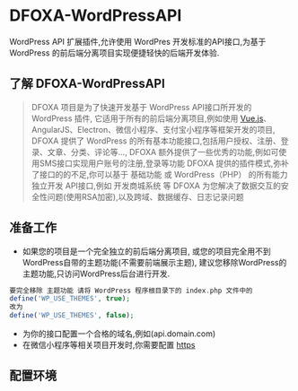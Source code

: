 # DFOXA-WordPressAPI
WordPress API 扩展插件,允许使用 WordPres 开发标准的API接口,为基于 WordPress 的前后端分离项目实现便捷轻快的后端开发体验.

## 了解 DFOXA-WordPressAPI


>DFOXA 项目是为了快速开发基于 WordPress API接口所开发的 WordPress 插件,
>它适用于所有的前后端分离项目,例如使用 [Vue.js](https://vuejs.org)、AngularJS、Electron、微信小程序、支付宝小程序等框架开发的项目,
>DFOXA 提供了 WordPress 的所有基本功能接口,包括用户授权、注册、登录、文章、分类、评论等...,
>DFOXA 额外提供了一些优秀的功能,例如可使用SMS接口实现用户账号的注册,登录等功能
>DFOXA 提供的插件模式,弥补了接口的的不足,你可以基于 基础功能 或 WordPress（PHP） 的所有能力独立开发 API接口,例如 开发商城系统 等
>DFOXA 为您解决了数据交互的安全性问题(使用RSA加密),以及跨域、数据缓存、日志记录问题

## 准备工作
* 如果您的项目是一个完全独立的前后端分离项目,
    或您的项目完全用不到WordPress自带的主题功能(不需要前端展示主题),
    建议您移除WordPress的主题功能,只访问WordPress后台进行开发.
 
 ```php
 要完全移除 主题功能 请将 WordPress 程序根目录下的 index.php 文件中的
 define('WP_USE_THEMES', true);
 改为
 define('WP_USE_THEMES', false);
 ```
* 为你的接口配置一个合格的域名,例如(api.domain.com)
* 在微信小程序等相关项目开发时,你需要配置 [https](https://www.vpser.net/build/letsencrypt-certbot.html)


## 配置环境

